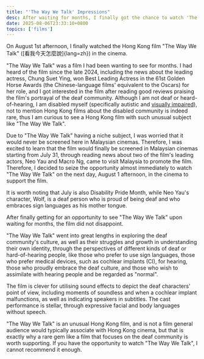 ```yaml
---
title: "'The Way We Talk' Impressions"
desc: After waiting for months, I finally got the chance to watch 'The Way We Talk'. Did this Hong Kong film meet my expectations?
date: 2025-08-06T23:33:10+0800
topics: ['films']
---
```

On August 1st afternoon, I finally watched the Hong Kong film "The Way We Talk" ([看我今天怎麼說]{lang=zh}) in the cinema.

"The Way We Talk" was a film I had been wanting to see for months. I had heard of the film since the late 2024, including the news about the leading actress, Chung Suet Ying, won Best Leading Actress in the 61st Golden Horse Awards (the Chinese-language films' equivalent to the Oscars) for her role, and I got interested in the film after reading good reviews praising the film's portrayal of the deaf community. Although I am not deaf or heard-of-hearing, I am disabled myself (specifically autistic and [visually impaired](2024-12-21-living-with-retinitis-pigmentosa.md)), not to mention Hong Kong films about the disabled community is indeed rare, thus I am curious to see a Hong Kong film with such unusual subject like "The Way We Talk".

Due to "The Way We Talk" having a niche subject, I was worried that it would never be screened here in Malaysian cinemas. Therefore, I was excited to learn that the film would finally be screened in Malaysian cinemas starting from July 31, through reading news about two of the film's leading actors, Neo Yau and Macro Ng, came to visit Malaysia to promote the film. Therefore, I decided to seize the opportunity almost immediately to watch "The Way We Talk" on the next day, August 1 afternoon, in the cinema to support the film.

It is worth noting that July is also Disability Pride Month, while Neo Yau's character, Wolf, is a deaf person who is proud of being deaf and who embraces sign languages as his mother tongue.

After finally getting for an opportunity to see "The Way We Talk" upon waiting for months, the film did not disappoint.

"The Way We Talk" went into great lengths in exploring the deaf community's culture, as well as their struggles and growth in understanding their own identity, through the perspectives of different kinds of deaf or hard-of-hearing people, like those who prefer to use sign languages, those who prefer medical devices, such as cochlear implants (CI), for hearing, those who proudly embrace the deaf culture, and those who wish to assimilate with hearing people and be regarded as "normal".

The film is clever for utilising sound effects to depict the deaf characters' point of view, including moments of soundless and when a cochlear implant malfunctions, as well as indicating speakers in subtitles. The cast performance is stellar, through expressive facial and body languages without speech.

"The Way We Talk" is an unusual Hong Kong film, and is not a film general audience would typically associate with Hong Kong cinema, but that is exactly why a rare gem like a film that focuses on the deaf community is worth supporting. If you have the opportunity to watch "The Way We Talk", I cannot recommend it enough.
